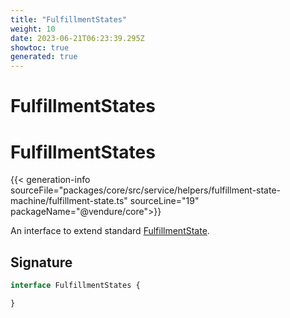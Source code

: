```yaml
---
title: "FulfillmentStates"
weight: 10
date: 2023-06-21T06:23:39.295Z
showtoc: true
generated: true
---
```

<!-- This file was generated from the Vendure source. Do not modify. Instead, re-run the "docs:build" script -->

# FulfillmentStates
<div class="symbol">


# FulfillmentStates

{{< generation-info sourceFile="packages/core/src/service/helpers/fulfillment-state-machine/fulfillment-state.ts" sourceLine="19" packageName="@vendure/core">}}

An interface to extend standard <a href='/typescript-api/fulfillment/fulfillment-state#fulfillmentstate'>FulfillmentState</a>.

## Signature

```TypeScript
interface FulfillmentStates {

}
```
</div>
